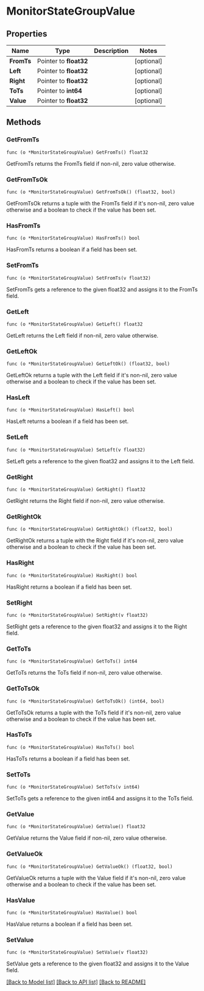 # MonitorStateGroupValue

## Properties

Name | Type | Description | Notes
------------ | ------------- | ------------- | -------------
**FromTs** | Pointer to **float32** |  | [optional] 
**Left** | Pointer to **float32** |  | [optional] 
**Right** | Pointer to **float32** |  | [optional] 
**ToTs** | Pointer to **int64** |  | [optional] 
**Value** | Pointer to **float32** |  | [optional] 

## Methods

### GetFromTs

`func (o *MonitorStateGroupValue) GetFromTs() float32`

GetFromTs returns the FromTs field if non-nil, zero value otherwise.

### GetFromTsOk

`func (o *MonitorStateGroupValue) GetFromTsOk() (float32, bool)`

GetFromTsOk returns a tuple with the FromTs field if it's non-nil, zero value otherwise
and a boolean to check if the value has been set.

### HasFromTs

`func (o *MonitorStateGroupValue) HasFromTs() bool`

HasFromTs returns a boolean if a field has been set.

### SetFromTs

`func (o *MonitorStateGroupValue) SetFromTs(v float32)`

SetFromTs gets a reference to the given float32 and assigns it to the FromTs field.

### GetLeft

`func (o *MonitorStateGroupValue) GetLeft() float32`

GetLeft returns the Left field if non-nil, zero value otherwise.

### GetLeftOk

`func (o *MonitorStateGroupValue) GetLeftOk() (float32, bool)`

GetLeftOk returns a tuple with the Left field if it's non-nil, zero value otherwise
and a boolean to check if the value has been set.

### HasLeft

`func (o *MonitorStateGroupValue) HasLeft() bool`

HasLeft returns a boolean if a field has been set.

### SetLeft

`func (o *MonitorStateGroupValue) SetLeft(v float32)`

SetLeft gets a reference to the given float32 and assigns it to the Left field.

### GetRight

`func (o *MonitorStateGroupValue) GetRight() float32`

GetRight returns the Right field if non-nil, zero value otherwise.

### GetRightOk

`func (o *MonitorStateGroupValue) GetRightOk() (float32, bool)`

GetRightOk returns a tuple with the Right field if it's non-nil, zero value otherwise
and a boolean to check if the value has been set.

### HasRight

`func (o *MonitorStateGroupValue) HasRight() bool`

HasRight returns a boolean if a field has been set.

### SetRight

`func (o *MonitorStateGroupValue) SetRight(v float32)`

SetRight gets a reference to the given float32 and assigns it to the Right field.

### GetToTs

`func (o *MonitorStateGroupValue) GetToTs() int64`

GetToTs returns the ToTs field if non-nil, zero value otherwise.

### GetToTsOk

`func (o *MonitorStateGroupValue) GetToTsOk() (int64, bool)`

GetToTsOk returns a tuple with the ToTs field if it's non-nil, zero value otherwise
and a boolean to check if the value has been set.

### HasToTs

`func (o *MonitorStateGroupValue) HasToTs() bool`

HasToTs returns a boolean if a field has been set.

### SetToTs

`func (o *MonitorStateGroupValue) SetToTs(v int64)`

SetToTs gets a reference to the given int64 and assigns it to the ToTs field.

### GetValue

`func (o *MonitorStateGroupValue) GetValue() float32`

GetValue returns the Value field if non-nil, zero value otherwise.

### GetValueOk

`func (o *MonitorStateGroupValue) GetValueOk() (float32, bool)`

GetValueOk returns a tuple with the Value field if it's non-nil, zero value otherwise
and a boolean to check if the value has been set.

### HasValue

`func (o *MonitorStateGroupValue) HasValue() bool`

HasValue returns a boolean if a field has been set.

### SetValue

`func (o *MonitorStateGroupValue) SetValue(v float32)`

SetValue gets a reference to the given float32 and assigns it to the Value field.


[[Back to Model list]](../README.md#documentation-for-models) [[Back to API list]](../README.md#documentation-for-api-endpoints) [[Back to README]](../README.md)



